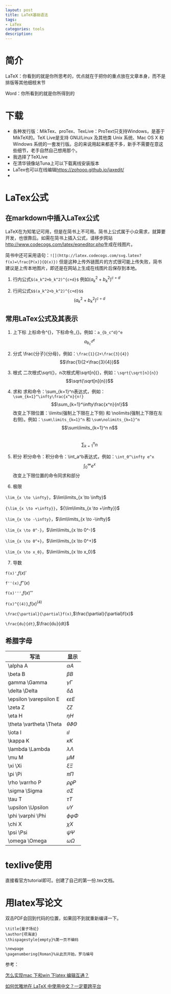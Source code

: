 ```yaml
---
layout: post
title: LaTeX基础语法
tags:
- LaTex
categories: tools
description:
---
```

# 简介

LaTeX：你看到的就是你所思考的，优点就在于把你的重点放在文章本身，而不是排版等其他细枝末节

Word：你所看到的就是你所得到的

# 下载
* 各种发行版：MikTex、proTex、TexLive：ProText只支持Windows，是基于MikTeX的。TeX Live是支持 GNU/Linux 及其他类 Unix 系统、Mac OS X 和 Windows 系统的一套发行版。总的来说用起来都差不多，新手不需要在意这些细节，老手自然自己想用那个。
* 我选择了TeXLive
* 在清华镜像站Tuna上可以下载离线安装版本
* LaTex也可以在线编辑<https://zohooo.github.io/jaxedit/>
*
# LaTex公式
## 在markdown中插入LaTex公式

LaTeX在为知笔记可用，但是在简书上不可用。简书上公式属于小众需求，就算要开发，也很靠后。如需在简书上插入公式，请移步网站<http://www.codecogs.com/latex/eqneditor.php>生成在线图片。

简书中还可采用语句：`![](http://latex.codecogs.com/svg.latex?f(x)=\frac{P(x)}{Q(x)})`
但是这种上传外链图片的方式很可能上传失败，简书建议是上传本地图片，即还是在网站上生成在线图片后保存到本地。

1. 行内公式`$(a_k^2+b_k^2)^{c+d}$`
例如$(a_k^2+b_k^2)^{c+d}$

2. 行间公式`$$(a_k^2+b_k^2)^{c+d}$$`
$$(a_k^2+b_k^2)^{c+d}$$

## 常用LaTex公式及其表示
1. 上下标
上标命令^{}，下标命令_{}。例如：`a_{b_c^d}^e`
$$a_{b_c^d}^e$$

2. 分式
\frac{分子}{分母}，例如：`\frac{1}{2+\frac{3}{4}}`
$$\frac{1}{2+\frac{3}{4}}$$

3. 根式
二次根式\sqrt{}，n次根式用\sqrt[n]{}，例如：`\sqrt{\sqrt[n]{n}}`
$$\sqrt{\sqrt[n]{n}}$$

4. 求和
求和命令：\sum_{k=1}^n表达式，例如：`\sum_{k=1}^\infty\frac{x^n}{n!}`    $$\sum_{k=1}^\infty\frac{x^n}{n!}$$
改变上下限位置：\limits(强制上下限在上下侧) 和 \nolimits(强制上下限在左右侧)。例如：`\sum\limits_{k=1}^n` 和 `\sum\nolimits_{k=1}^n`    
$$\sum\limits_{k=1}^n n$$    
$$\sum\nolimits_{k=1}^n n$$

5. 积分
积分命令：积分命令：\int_a^b表达式，例如：`\int_0^\infty e^x`    
$$\int_0^\infty e^x$$
改变上下限位置的命令同求和部分

6. 极限

`\lim_{x \to \infty}`，$\lim\limits_{x \to \infty}$

`{\lim_{x \to +\infty}}`，${\lim\limits_{x \to +\infty}}$

`\lim_{x \to -\infty}`，$\lim\limits_{x \to -\infty}$

`\lim_{x \to 0^-}`，$\lim\limits_{x \to 0^-}$

`\lim_{x \to 0^+}`，$\lim\limits_{x \to 0^+}$

`\lim_{x \to x_0}`，$\lim\limits_{x \to x_0}$

7. 导数

`f(x)'`,$f(x)'$

`f''(x)`,$f''(x)$

`f(x)'''`,$f(x)'''$

`f(x)^{(4)}`,$f(x)^{(4)}$

`\frac{\partial}{\partial}f(x)`,$\frac{\partial}{\partial}f(x)$

`\frac{du}{dt}`,$\frac{du}{dt}$

## 希腊字母

|写法|显示|
|-|-|
|\alpha A|$\alpha A$|
|\beta B|$\beta B$|
|gamma \Gamma|$\gamma \Gamma$|
|\delta \Delta|$\delta \Delta$|
|\epsilon \varepsilon E|$\epsilon \varepsilon E$|
|\zeta Z|$\zeta Z$|
|\eta H|$\eta H$|
|\theta \vartheta \Theta|$\theta \vartheta \Theta$|
|\iota I|$\iota I$|
|\kappa K|$\kappa K$|
|\lambda \Lambda|$\lambda \Lambda$|
|\mu M|$\mu M$|
|\xi \Xi|$\xi \Xi$|
|\pi \Pi|$\pi \Pi$|
|\rho \varrho P|$\rho \varrho P$|
|\sigma \Sigma|$\sigma \Sigma$|
|\tau T|$\tau T$|
|\upsilon \Upsilon|$\upsilon \Upsilon$|
|\phi \varphi \Phi|$\phi \varphi \Phi$|
|\chi X|$\chi X$|
|\psi \Psi|$\psi \Psi$|
|\omega \Omega|$\omega \Omega$|


# texlive使用
直接看官方tutorial即可。创建了自己的第一份.tex文档。

# 用latex写论文
双击PDF会回到代码的位置，如果回不到就重新编译一下。
```
\title{量子场论}
\author{项海波}
\thispagestyle{empty}%第一页不编码

\newpage
\pagenumbering{Roman}%从此页开始，罗马编号
```
参考：

[怎么实现mac 下和win 下latex 编辑互通？](https://www.zhihu.com/question/23508162)

[如何优雅地在 LaTeX 中使用中文？一定要跨平台](https://www.zhihu.com/question/23165110/answer/23792800)
